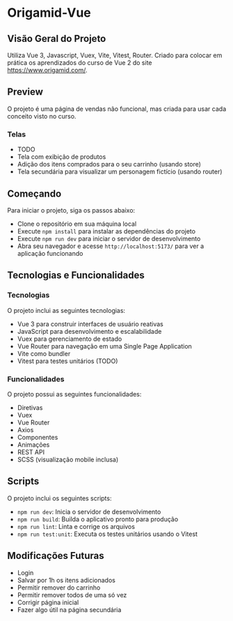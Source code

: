 # Origamid-Vue

## Visão Geral do Projeto
Utiliza Vue 3, Javascript, Vuex, Vite, Vitest, Router.
Criado para colocar em prática os aprendizados do curso de Vue 2 do site https://www.origamid.com/.

## Preview
O projeto é uma página de vendas não funcional, mas criada para usar cada conceito visto no curso.

### Telas

- TODO
- Tela com exibição de produtos
- Adição dos itens comprados para o seu carrinho (usando store)
- Tela secundária para visualizar um personagem fictício (usando router)

## Começando
Para iniciar o projeto, siga os passos abaixo:

- Clone o repositório em sua máquina local
- Execute ```npm install``` para instalar as dependências do projeto
- Execute ```npm run dev``` para iniciar o servidor de desenvolvimento
- Abra seu navegador e acesse ```http://localhost:5173/``` para ver a aplicação funcionando

## Tecnologias e Funcionalidades
### Tecnologias
O projeto inclui as seguintes tecnologias:

- Vue 3 para construir interfaces de usuário reativas
- JavaScript para desenvolvimento e escalabilidade
- Vuex para gerenciamento de estado
- Vue Router para navegação em uma Single Page Application
- Vite como bundler
- Vitest para testes unitários (TODO)

### Funcionalidades
O projeto possui as seguintes funcionalidades:

- Diretivas
- Vuex
- Vue Router
- Axios
- Componentes
- Animações
- REST API
- SCSS (visualização mobile inclusa)

## Scripts
O projeto inclui os seguintes scripts:

- ```npm run dev```: Inicia o servidor de desenvolvimento
- ```npm run build```: Builda o aplicativo pronto para produção
- ```npm run lint```: Linta e corrige os arquivos
- ```npm run test:unit```: Executa os testes unitários usando o Vitest

## Modificações Futuras

- Login
- Salvar por 1h os itens adicionados
- Permitir remover do carrinho
- Permitir remover todos de uma só vez
- Corrigir página inicial
- Fazer algo útil na página secundária
